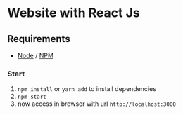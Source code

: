 # Website with React Js

## Requirements
- [Node](https://github.com/nodejs/node) / [NPM](https://github.com/npm/cli)

### Start
1. `npm install` or `yarn add` to install dependencies
2. `npm start`
3. now access in browser with url `http://localhost:3000`